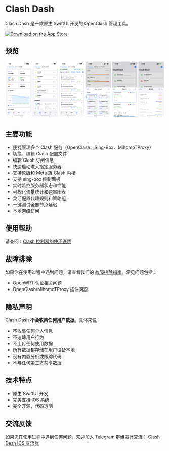 # Clash Dash

Clash Dash 是一款原生 SwiftUI 开发的 OpenClash 管理工具。

<a href="https://apps.apple.com/cn/app/clash-dash/id6738882561?platform=iphone">
    <img src="https://developer.apple.com/assets/elements/badges/download-on-the-app-store.svg" alt="Download on the App Store" style="width: 120px;">
</a>

## 预览

<img src="preview.png" alt="Clash Dash Preview" width="900">

## 主要功能

- 便捷管理多个 Clash 服务（OpenClash、Sing-Box、MihomoTProxy）
- 切换、编辑 Clash 配置文件
- 编辑 Clash 订阅信息
- 快速启动进入指定服务器
- 支持原版和 Meta 版 Clash 内核
- 支持 sing-box 控制面板
- 实时监控服务器状态和性能
- 可视化流量统计和速率图表
- 灵活配置代理规则和策略组
- 一键测试全部节点延迟
- 本地网络访问

## 使用帮助

请查阅：[Clash 控制器的使用说明](HOWTOUSE.md)

## 故障排除

如果你在使用过程中遇到问题，请查看我们的 [故障排除指南](TROUBLESHOOTING.md)。常见问题包括：

- OpenWRT 认证相关问题
- OpenClash/MihomoTProxy 插件问题

## 隐私声明

Clash Dash **不会收集任何用户数据**。具体来说：

- 不收集任何个人信息
- 不追踪用户行为
- 不上传任何使用数据
- 所有数据都存储在用户设备本地
- 没有内置分析或跟踪代码
- 不与任何第三方共享数据

## 技术特点

- 原生 SwiftUI 开发
- 完美支持 iOS 系统
- 完全开源，代码透明

## 交流反馈

如果您在使用过程中遇到任何问题，欢迎加入 Telegram 群组进行交流：
[Clash Dash iOS 交流群](https://t.me/Clash_Dash_iOS)
